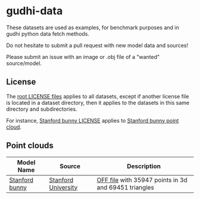 # gudhi-data

These datasets are used as examples, for benchmark purposes and in gudhi python data fetch methods.

Do not hesitate to submit a pull request with new model data and sources!

Please submit an issue with an image or .obj file of a "wanted" source/model.

## License

The [root LICENSE files](LICENSE) applies to all datasets, except if another license file is located in a dataset
directory, then it applies to the datasets in this same directory and subdirectories.

For instance, [Stanford bunny LICENSE](points/bunny/LICENSE) applies to [Stanford bunny point cloud](points/bunny/bunny.off).

## Point clouds

| Model Name | Source | Description |
|------------|--------|-------------|
| [Stanford bunny](points/bunny/bunny.off) | [Stanford University](http://graphics.stanford.edu/data/3Dscanrep/) | [OFF file](https://en.wikipedia.org/wiki/OFF_(file_format)) with 35947 points in 3d and 69451 triangles |

